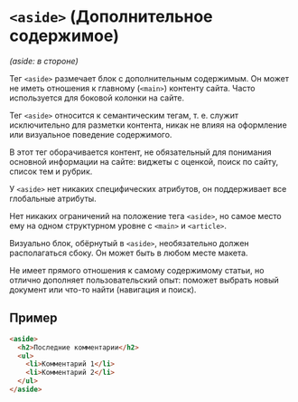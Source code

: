 # `<aside>` (Дополнительное содержимое)

_(aside: в стороне)_

Тег `<aside>` размечает блок с дополнительным содержимым. Он может не иметь отношения к главному (`<main>`) контенту сайта. Часто используется для боковой колонки на сайте.

Тег `<aside>` относится к семантическим тегам, т. е. служит исключительно для разметки контента, никак не влияя на оформление или визуальное поведение содержимого.

В этот тег оборачивается контент, не обязательный для понимания основной информации на сайте: виджеты с оценкой, поиск по сайту, список тем и рубрик.

У `<aside>` нет никаких специфических атрибутов, он поддерживает все глобальные атрибуты.

Нет никаких ограничений на положение тега `<aside>`, но самое место ему на одном структурном уровне с `<main>` и `<article>`.

Визуально блок, обёрнутый в `<aside>`, необязательно должен располагаться сбоку. Он может быть в любом месте макета.

Не имеет прямого отношения к самому содержимому статьи, но отлично дополняет пользовательский опыт: поможет выбрать новый документ или что-то найти (навигация и поиск).

## Пример

```html
<aside>
  <h2>Последние комментарии</h2>
  <ul>
    <li>Комментарий 1</li>
    <li>Комментарий 2</li>
  </ul>
</aside>
```

